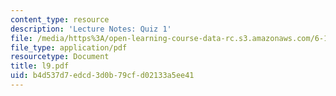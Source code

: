 ```yaml
---
content_type: resource
description: 'Lecture Notes: Quiz 1'
file: /media/https%3A/open-learning-course-data-rc.s3.amazonaws.com/6-111-introductory-digital-systems-laboratory-fall-2002/b4d537d7edcd3d0b79cfd02133a5ee41_l9.pdf
file_type: application/pdf
resourcetype: Document
title: l9.pdf
uid: b4d537d7-edcd-3d0b-79cf-d02133a5ee41
---
```

